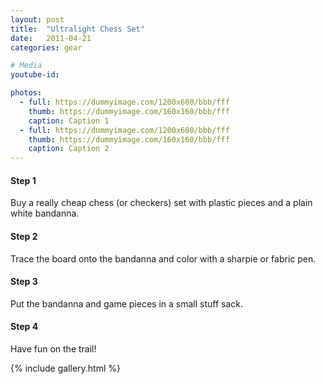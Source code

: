 ```yaml
---
layout: post
title:  "Ultralight Chess Set"
date:   2011-04-21
categories: gear

# Media
youtube-id:

photos:
  - full: https://dummyimage.com/1200x600/bbb/fff
    thumb: https://dummyimage.com/160x160/bbb/fff
    caption: Caption 1
  - full: https://dummyimage.com/1200x600/bbb/fff
    thumb: https://dummyimage.com/160x160/bbb/fff
    caption: Caption 2
---
```



#### Step 1

Buy a really cheap chess (or checkers) set with plastic pieces and a plain white bandanna.

#### Step 2

Trace the board onto the bandanna and color with a sharpie or fabric pen.

#### Step 3

Put the bandanna and game pieces in a small stuff sack.

#### Step 4

Have fun on the trail!


{% include gallery.html %}
